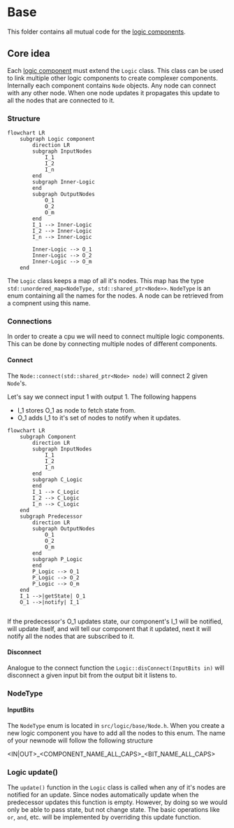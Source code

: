 # Base
This folder contains all mutual code for the [logic components](../README.md).

## Core idea
Each [logic component](../README.md) must extend the `Logic` class. This class can be used to link multiple other logic components to create complexer components. Internally each component contains `Node` objects. Any node can connect with any other node. When one node updates it propagates this update to all the nodes that are connected to it.


### Structure
```mermaid
flowchart LR
	subgraph Logic component
		direction LR
		subgraph InputNodes
			I_1
			I_2
			I_n
		end
		subgraph Inner-Logic
		end
		subgraph OutputNodes
			O_1
			O_2
			O_m
		end
		I_1 --> Inner-Logic
		I_2 --> Inner-Logic
		I_n --> Inner-Logic
		
		Inner-Logic --> O_1
		Inner-Logic --> O_2
		Inner-Logic --> O_m
	end
```
The `Logic` class keeps a map of all it's nodes. This map has the type `std::unordered_map<NodeType, std::shared_ptr<Node>>`. `NodeType` is an enum containing all the names for the nodes. A node can be retrieved from a compnent using this name.
### Connections
In order to create a cpu we will need to connect multiple logic components. This can be done by connecting multiple nodes of different components. 

#### Connect
The `Node::connect(std::shared_ptr<Node> node)` will connect 2 given `Node`'s. 

Let's say we connect input 1 with output 1. The following happens
- I_1 stores O_1 as node to fetch state from.
- O_1 adds I_1 to it's set of nodes to notify when it updates.

```mermaid
flowchart LR
	subgraph Component
		direction LR
		subgraph InputNodes
			I_1
			I_2
			I_n
		end
		subgraph C_Logic
		end
		I_1 --> C_Logic
		I_2 --> C_Logic
		I_n --> C_Logic
	end
	subgraph Predecessor
		direction LR
		subgraph OutputNodes
			O_1
			O_2
			O_m
		end
		subgraph P_Logic
		end
		P_Logic --> O_1
		P_Logic --> O_2
		P_Logic --> O_m
	end
	I_1 -->|getState| O_1
	O_1 -->|notify| I_1
	
```
If the predecessor's O_1 updates state, our component's I_1 will be notified, will update itself, and will tell our component that it updated, next it will notify all the nodes that are subscribed to it.

#### Disconnect
Analogue to the connect function the `Logic::disConnect(InputBits in)` will disconnect a given input bit from the output bit it listens to.

### NodeType
#### InputBits
The `NodeType` enum is located in `src/logic/base/Node.h`. When you create a new logic component you have to add all the nodes to this enum. The name of your newnode will follow the following structure

<IN|OUT>\_<COMPONENT_NAME_ALL_CAPS>\_<BIT_NAME_ALL_CAPS>

### Logic update()
The `update()` function in the `Logic` class is called when any of it's nodes are notified for an update. Since nodes automatically update when the predecessor updates this function is empty. However, by doing so we would only be able to pass state, but not change state. The basic operations like `or`, `and`, etc. will be implemented by overriding this update function.

